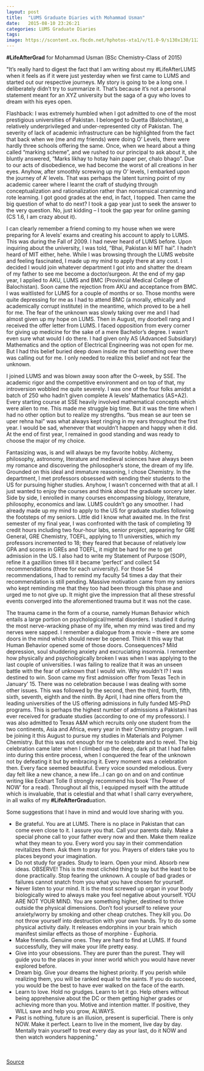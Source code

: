 ```yaml
---
layout: post
title:  "LUMS Graduate Diaries with Mohammad Usman"
date:   2015-08-10 23:26:21
categories: LUMS Graduate Diaries
tags:
image: https://scontent.xx.fbcdn.net/hphotos-xta1/v/t1.0-9/s130x130/11214274_1113223962039789_2355110439582782464_n.jpg?oh=bc68191ca873e093f77926cc392ec0a4&oe=567C81DB
---
```


**#LifeAfterGrad** for Mohammad Usman (BSc Chemistry-Class of 2015)

"It’s really hard to digest the fact that I am writing about my #LifeAfterLUMS when it feels as if it were just yesterday when we first came to LUMS and started out our respective journeys. My story is going to be a long one. I deliberately didn’t try to summarize it. That’s because it’s not a personal statement meant for an XYZ university but the saga of a guy who loves to dream with his eyes open.

Flashback: I was extremely humbled when I got admitted to one of the most prestigious universities of Pakistan. I belonged to Quetta (Balochistan), a relatively underprivileged and under-represented city of Pakistan. The severity of lack of academic infrastructure can be highlighted from the fact that back when we (me and my friends) were doing O’ Levels, there were hardly three schools offering the same. Once, when we heard about a thing called “marking scheme”, and we rushed to our principal to ask about it, she bluntly answered, “Marks likhay to hotay hain paper per, chalo bhago”. Due to our acts of disobedience, we had become the worst of all creations in her eyes. Anyhow, after smoothly screwing up my O’ levels, I embarked upon the journey of A’ levels. That was perhaps the latent turning point of my academic career where I learnt the craft of studying through conceptualization and rationalization rather than nonsensical cramming and rote learning. I got good grades at the end, in fact, I topped. Then came the big question of what to do next? I took a gap year just to seek the answer to the very question. No, just kidding – I took the gap year for online gaming (CS 1.6, I am crazy about it).

I can clearly remember a friend coming to my house when we were preparing for A levels’ exams and creating his account to apply to LUMS. This was during the Fall of 2009. I had never heard of LUMS before. Upon inquiring about the university, I was told, “Bhai, Pakistan ki MIT hai”. I hadn’t heard of MIT either, hehe. While I was browsing through the LUMS website and feeling fascinated, I made up my mind to apply there at any cost. I decided I would join whatever department I got into and shatter the dream of my father to see me become a doctor/surgeon. At the end of my gap year, I applied to AKU, LUMS and BMC (Provincial Medical College of Balochistan). Soon came the rejection from AKU and acceptance from BMC. I was waitlisted for LUMS for a couple of months or so. Those months were quite depressing for me as I had to attend BMC (a morally, ethically and academically corrupt institute) in the meantime, which proved to be a hell for me. The fear of the unknown was slowly taking over me and I had almost given up my hope on LUMS. Then in August, my doorbell rang and I received the offer letter from LUMS. I faced opposition from every corner for giving up medicine for the sake of a mere Bachelor’s degree. I wasn’t even sure what would I do there. I had given only AS (Advanced Subsidiary) Mathematics and the option of Electrical Engineering was not open for me. But I had this belief buried deep down inside me that something over there was calling out for me. I only needed to realize this belief and not fear the unknown. 

I joined LUMS and was blown away soon after the O-week, by SSE. The academic rigor and the competitive environment and on top of that, my introversion wobbled me quite severely. I was one of the four folks amidst a batch of 250 who hadn’t given complete A levels’ Mathematics (AS+A2). Every starting course at SSE heavily involved mathematical concepts which were alien to me. This made me struggle big time. But it was the time when I had no other option but to realize my strengths. “bus mean se aur teen se uper rehna hai” was what always kept ringing in my ears throughout the first year. I would be sad, whenever that wouldn’t happen and happy when it did. At the end of first year, I remained in good standing and was ready to choose the major of my choice. 

Fantasizing was, is and will always be my favorite hobby. Alchemy, philosophy, astronomy, literature and medieval sciences have always been my romance and discovering the philosopher’s stone, the dream of my life. Grounded on this ideal and immature reasoning, I chose Chemistry. In the department, I met professors obsessed with sending their students to the US for pursuing higher studies. Anyhow, I wasn’t concerned with that at all. I just wanted to enjoy the courses and think about the graduate sorcery later. Side by side, I enrolled in many courses encompassing biology, literature, philosophy, economics and law. LUMS couldn’t go any smoother. I had already made up my mind to apply to the US for graduate studies following the footsteps of my seniors. Little did I know what awaited me. In the first semester of my final year, I was confronted with the task of completing 19 credit hours including two four-hour labs, senior project, appearing for GRE General, GRE Chemistry, TOEFL, applying to 11 universities, which my professors incremented to 18; they feared that because of relatively low GPA and scores in GREs and TOEFL, it might be hard for me to get admission in the US. I also had to write my Statement of Purpose (SOP), refine it a gazillion times till it became ‘perfect’ and collect 54 recommendations (three for each university). For those 54 recommendations, I had to remind my faculty 54 times a day that their recommendation is still pending. Massive motivation came from my seniors who kept reminding me that they too had been through this phase and urged me to not give up. It might give the impression that all these stressful events converged into the aforementioned trauma but it was not the case. 

The trauma came in the form of a course, namely Human Behavior which entails a large portion on psychological/mental disorders. I studied it during the most nerve-wracking phase of my life, when my mind was tired and my nerves were sapped. I remember a dialogue from a movie – there are some doors in the mind which should never be opened. Think it this way that Human Behavior opened some of those doors. Consequences? Mild depression, soul shuddering anxiety and excruciating insomnia. I remember how physically and psychologically broken I was when I was applying to the last couple of universities. I was failing to realize that it was an unseen battle with the fear of unknown that I would win. Why wouldn’t I? I was destined to win. Soon came my first admission offer from Texas Tech in January’ 15. There was no celebration because I was dealing with some other issues. This was followed by the second, then the third, fourth, fifth, sixth, seventh, eighth and the ninth. By April, I had nine offers from the leading universities of the US offering admissions in fully funded MS-PhD programs. This is perhaps the highest number of admissions a Pakistani has ever received for graduate studies (according to one of my professors). I was also admitted to Texas A&M which recruits only one student from the two continents, Asia and Africa, every year in their Chemistry program. I will be joining it this August to pursue my studies in Materials and Polymer Chemistry. But this was not enough for me to celebrate and to revel. The big celebration came later when I climbed up the deep, dark pit that I had fallen into during this entire process, when I conquered the fear of the unknown not by defeating it but by embracing it. Every moment was a celebration then. Every face seemed beautiful. Every voice sounded melodious. Every day felt like a new chance, a new life…I can go on and on and continue writing like Eckhart Tolle (I strongly recommend his book ‘The Power of NOW’ for a read). Throughout all this, I equipped myself with the attitude which is invaluable, that is celestial and that what I shall carry everywhere, in all walks of my **#LifeAfterGrad**uation.

Some suggestions that I have in mind and would love sharing with you.

- Be grateful. You are at LUMS. There is no place in Pakistan that can come even close to it. I assure you that. Call your parents daily. Make a special phone call to your father every now and then. Make them realize what they mean to you. Every word you say in their commendation revitalizes them. Ask them to pray for you. Prayers of elders take you to places beyond your imagination. 
- Do not study for grades. Study to learn. Open your mind. Absorb new ideas. OBSERVE! This is the most clichéd thing to say but the least to be done practically. Stop fearing the unknown. A couple of bad grades or failures cannot snatch from you what you have chosen for yourself. 
- Never listen to your mind. It is the most screwed up organ in your body biologically wired to always make you feel negative about yourself. YOU ARE NOT YOUR MIND. You are something higher, destined to thrive outside the physical dimensions. Don’t fool yourself to relieve your anxiety/worry by smoking and other cheap crutches. They kill you. Do not throw yourself into destruction with your own hands. Try to do some physical activity daily. It releases endorphins in your brain which manifest similar effects as those of morphine - Euphoria. 
- Make friends. Genuine ones. They are hard to find at LUMS. If found successfully, they will make your life pretty easy.
- Give into your obsessions. They are purer than the purest. They will guide you to the places in your inner world which you would have never explored before. 
- Dream big. Give your dreams the highest priority. If you perish while realizing them, you will be ranked equal to the saints. If you do succeed, you would be the best to have ever walked on the face of the earth. 
- Learn to love. Hold no grudges. Learn to let it go. Help others without being apprehensive about the DC or them getting higher grades or achieving more than you. Motive and intention matter. If positive, they WILL save and help you grow, ALWAYS. 
- Past is nothing, future is an illusion, present is superficial. There is only NOW. Make it perfect. Learn to live in the moment, live day by day. Mentally train yourself to treat every day as your last, do it NOW and then watch wonders happening."

<br><br>
[Source](https://www.facebook.com/1067719636590222/photos/a.1067734013255451.1073741826.1067719636590222/1113223962039789/?type=1)

